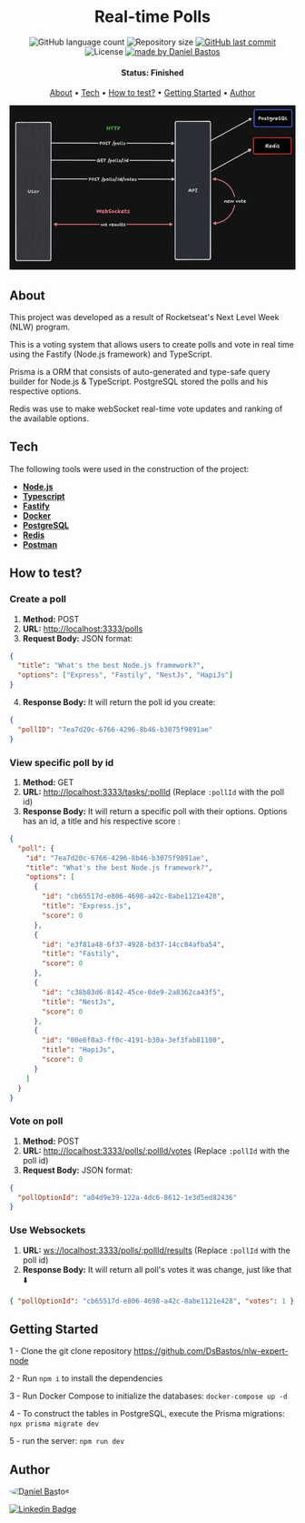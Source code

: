<h1 align="center">
  Real-time Polls
</h1>

<p align="center">
  <img alt="GitHub language count" src="https://img.shields.io/github/languages/count/dsbastos/nlw-expert-node">
  <img alt="Repository size" src="https://img.shields.io/github/repo-size/dsbastos/nlw-expert-node">
  <a href="https://github.com/dsbastos/nlw-expert-node">
    <img alt="GitHub last commit" src="https://img.shields.io/github/last-commit/dsbastos/nlw-expert-node">
  </a>
   <img alt="License" src="https://img.shields.io/badge/license-MIT-brightgreen">
   <a href="https://github.com/dsbastos/nlw-expert-node/stargazers">
  </a>
  <a href="https://www.linkedin.com/in/daniel-bastos98/">
    <img alt="made by Daniel Bastos" src="https://img.shields.io/badge/made%20by-Daniel%20Bastos-blue">
  </a>
</p>

<h4 align="center">
  Status: Finished
</h4>

<center>

[About](#about) •
[Tech](#tech) •
[How to test?](#how-to-test) •
[Getting Started](#getting-started) •
[Author](#author)

</center>

<center>
    <img alt="Poster" src="scheme.png" />
</center>

## About

This project was developed as a result of Rocketseat's Next Level Week (NLW) program.

This is a voting system that allows users to create polls and vote in real time using the Fastify (Node.js framework) and TypeScript.

Prisma is a ORM that consists of auto-generated and type-safe query builder for Node.js & TypeScript. PostgreSQL stored the polls and his respective options.

Redis was use to make webSocket real-time vote updates and ranking of the available options.

## Tech

The following tools were used in the construction of the project:

- **[Node.js](https://nodejs.org)**
- **[Typescript](https://www.typescriptlang.org/)**
- **[Fastify](https://fastify.dev/)**
- **[Docker](https://www.docker.com/)**
- **[PostgreSQL](https://www.postgresql.org/)**
- **[Redis](https://redis.io/)**
- **[Postman](https://www.postman.com/)**

## How to test?

### Create a poll

1. **Method:** POST
2. **URL:** <http://localhost:3333/polls>
3. **Request Body:** JSON format:

```json
{
  "title": "What's the best Node.js framework?",
  "options": ["Express", "Fastily", "NestJs", "HapiJs"]
}
```

4. **Response Body:** It will return the poll id you create:

```json
{
  "pollID": "7ea7d20c-6766-4296-8b46-b3075f9891ae"
}
```

### View specific poll by id

1. **Method:** GET
2. **URL:** <http://localhost:3333/tasks/:pollId> (Replace `:pollId` with the poll id)
3. **Response Body:** It will return a specific poll with their options. Options has an id, a title and his respective score :

```json
{
  "poll": {
    "id": "7ea7d20c-6766-4296-8b46-b3075f9891ae",
    "title": "What's the best Node.js framework?",
    "options": [
      {
        "id": "cb65517d-e806-4698-a42c-8abe1121e428",
        "title": "Express.js",
        "score": 0
      },
      {
        "id": "e3f81a48-6f37-4928-bd37-14cc84afba54",
        "title": "Fastily",
        "score": 0
      },
      {
        "id": "c38b83d6-8142-45ce-8de9-2a8362ca43f5",
        "title": "NestJs",
        "score": 0
      },
      {
        "id": "00e6f0a3-ff0c-4191-b30a-3ef3fab81100",
        "title": "HapiJs",
        "score": 0
      }
    ]
  }
}
```

### Vote on poll

1. **Method:** POST
2. **URL:** <http://localhost:3333/polls/:pollId/votes> (Replace `:pollId` with the poll id)
3. **Request Body:** JSON format:

```json
{
  "pollOptionId": "a04d9e39-122a-4dc6-8612-1e3d5ed82436"
}
```

### Use Websockets

1. **URL:** <ws://localhost:3333/polls/:pollId/results> (Replace `:pollId` with the poll id)
2. **Response Body:** It will return all poll's votes it was change, just like that ⬇️

```json
{ "pollOptionId": "cb65517d-e806-4698-a42c-8abe1121e428", "votes": 1 }
```

## Getting Started

1 - Clone the git clone repository <https://github.com/DsBastos/nlw-expert-node>

2 - Run `npm i` to install the dependencies

3 - Run Docker Compose to initialize the databases: `docker-compose up -d`

4 - To construct the tables in PostgreSQL, execute the Prisma migrations: `npx prisma migrate dev`

5 - run the server: `npm run dev`

## Author

<a href="https://www.linkedin.com/in/daniel-bastos98/">
<img style="border-radius: 50%;" src="https://avatars2.githubusercontent.com/u/29290002?s=400&u=30a3e2a8c4f61097a9d2366964baefc176a60b89&v=4" width="100px;" alt="Daniel Bastos "/>
</a>

[![Linkedin Badge](https://img.shields.io/badge/-Daniel-blue?style=flat-square&logo=Linkedin&logoColor=white&link=https://www.linkedin.com/in/daniel-bastos98/)](https://www.linkedin.com/in/daniel-bastos98/)
